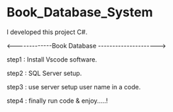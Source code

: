 # Book_Database_System
I developed this project C#. 

<-------------Book Database --------------------->

step1 : Install Vscode software.

step2 : SQL Server setup.

step3 : use server setup user name in a code.

step4 : finally run code & enjoy.....!
